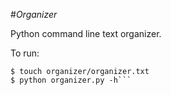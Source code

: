 #*Organizer*

Python command line text organizer.

To run:

```$ mkdir organizer
$ touch organizer/organizer.txt
$ python organizer.py -h```
